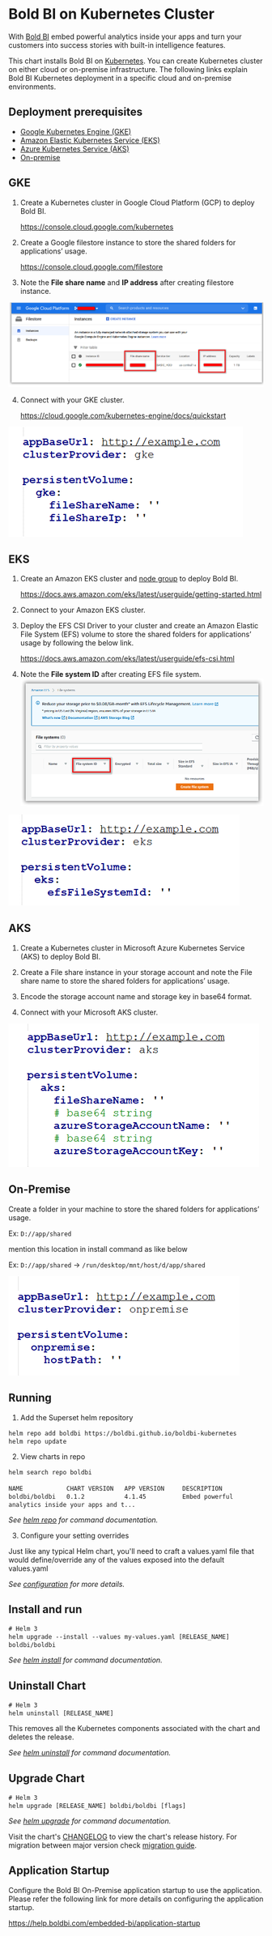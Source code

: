 # Bold BI on Kubernetes Cluster

With [Bold BI](https://www.boldbi.com/) embed powerful analytics inside your apps and turn your customers into success stories with built-in intelligence features.

This chart installs Bold BI on [Kubernetes](http://kubernetes.io). You can create Kubernetes cluster on either cloud or on-premise infrastructure. The following links explain Bold BI Kubernetes deployment in a specific cloud and on-premise environments.
    
## Deployment prerequisites

* [Google Kubernetes Engine (GKE)](#GKE)
* [Amazon Elastic Kubernetes Service (EKS)](#EKS)
* [Azure Kubernetes Service (AKS)](#AKS)
* [On-premise](#On-Premise)

## GKE

1. Create a Kubernetes cluster in Google Cloud Platform (GCP) to deploy Bold BI.

   https://console.cloud.google.com/kubernetes 

2. Create a Google filestore instance to store the shared folders for applications’ usage.

   https://console.cloud.google.com/filestore 

3. Note the **File share name** and **IP address** after creating filestore instance.

![File Share details](docs/images/gke_file_share_details.png)

4. Connect with your GKE cluster.

   https://cloud.google.com/kubernetes-engine/docs/quickstart
   
![Persistent Volume GKE](docs/images/persistent_vol_gke.png)

## EKS

1. Create an Amazon EKS cluster and [node group](https://docs.aws.amazon.com/eks/latest/userguide/eks-compute.html) to deploy Bold BI.

   https://docs.aws.amazon.com/eks/latest/userguide/getting-started.html 

2. Connect to your Amazon EKS cluster.

3. Deploy the EFS CSI Driver to your cluster and create an Amazon Elastic File System (EFS) volume to store the shared folders for applications’ usage by following the below link.

   https://docs.aws.amazon.com/eks/latest/userguide/efs-csi.html 

4. Note the **File system ID** after creating EFS file system.
![AWS EFS](docs/images/aws-efs.png)

![Persistent Volume EKS](docs/images/persistent_vol_eks.png)

## AKS

1. Create a Kubernetes cluster in Microsoft Azure Kubernetes Service (AKS) to deploy Bold BI.

2. Create a File share instance in your storage account and note the File share name to store the shared folders for applications’ usage.

3. Encode the storage account name and storage key in base64 format.

4. Connect with your Microsoft AKS cluster.

![Persistent Volume AKS](docs/images/persistent_vol_aks.png)

## On-Premise

Create a folder in your machine to store the shared folders for applications’ usage.

Ex: `D://app/shared`

mention this location in install command as like below
	
Ex: `D://app/shared` -> `/run/desktop/mnt/host/d/app/shared`

![Persistent Volume OnPremise](docs/images/persistent_vol_onpremise.png)	

## Running

1. Add the Superset helm repository

```console
helm repo add boldbi https://boldbi.github.io/boldbi-kubernetes
helm repo update
```

2. View charts in repo

```console
helm search repo boldbi

NAME            CHART VERSION   APP VERSION     DESCRIPTION
boldbi/boldbi   0.1.2           4.1.45          Embed powerful analytics inside your apps and t...
```

_See [helm repo](https://helm.sh/docs/helm/helm_repo/) for command documentation._

3. Configure your setting overrides

Just like any typical Helm chart, you'll need to craft a values.yaml file that would define/override any of the values exposed into the default values.yaml

_See [configuration](docs/configuration.md) for more details._

## Install and run

```console
# Helm 3
helm upgrade --install --values my-values.yaml [RELEASE_NAME] boldbi/boldbi
```

_See [helm install](https://helm.sh/docs/helm/helm_install/) for command documentation._

## Uninstall Chart

```console
# Helm 3
helm uninstall [RELEASE_NAME]
```

This removes all the Kubernetes components associated with the chart and deletes the release.

_See [helm uninstall](https://helm.sh/docs/helm/helm_uninstall/) for command documentation._

## Upgrade Chart

```console
# Helm 3
helm upgrade [RELEASE_NAME] boldbi/boldbi [flags]
```

_See [helm upgrade](https://helm.sh/docs/helm/helm_upgrade/) for command documentation._

Visit the chart's [CHANGELOG](./CHANGELOG.md) to view the chart's release history.
For migration between major version check [migration guide](#migration-guide).	

## Application Startup

Configure the Bold BI On-Premise application startup to use the application. Please refer the following link for more details on configuring the application startup.
    
https://help.boldbi.com/embedded-bi/application-startup